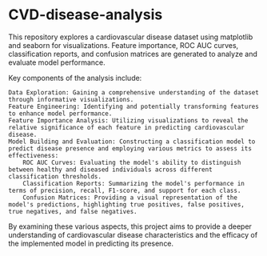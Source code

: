 # CVD-disease-analysis
This repository explores a cardiovascular disease dataset using matplotlib and seaborn for visualizations. Feature importance, ROC AUC curves, classification reports, and confusion matrices are generated to analyze and evaluate model performance.

Key components of the analysis include:

    Data Exploration: Gaining a comprehensive understanding of the dataset through informative visualizations.
    Feature Engineering: Identifying and potentially transforming features to enhance model performance.
    Feature Importance Analysis: Utilizing visualizations to reveal the relative significance of each feature in predicting cardiovascular disease.
    Model Building and Evaluation: Constructing a classification model to predict disease presence and employing various metrics to assess its effectiveness:
        ROC AUC Curves: Evaluating the model's ability to distinguish between healthy and diseased individuals across different classification thresholds.
        Classification Reports: Summarizing the model's performance in terms of precision, recall, F1-score, and support for each class.
        Confusion Matrices: Providing a visual representation of the model's predictions, highlighting true positives, false positives, true negatives, and false negatives.

By examining these various aspects, this project aims to provide a deeper understanding of cardiovascular disease characteristics and the efficacy of the implemented model in predicting its presence.
